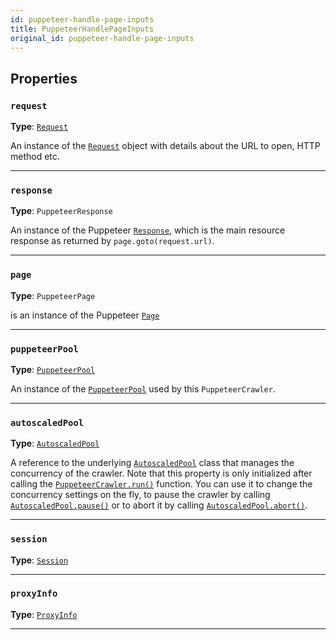 ```yaml
---
id: puppeteer-handle-page-inputs
title: PuppeteerHandlePageInputs
original_id: puppeteer-handle-page-inputs
---
```


<a name="puppeteerhandlepageinputs"></a>

## Properties

### `request`

**Type**: [`Request`](../api/request)

An instance of the [`Request`](../api/request) object with details about the URL to open, HTTP method etc.

---

### `response`

**Type**: `PuppeteerResponse`

An instance of the Puppeteer [`Response`](https://pptr.dev/#?product=Puppeteer&show=api-class-response), which is the main resource response as
returned by `page.goto(request.url)`.

---

### `page`

**Type**: `PuppeteerPage`

is an instance of the Puppeteer [`Page`](https://pptr.dev/#?product=Puppeteer&show=api-class-page)

---

### `puppeteerPool`

**Type**: [`PuppeteerPool`](../api/puppeteer-pool)

An instance of the [`PuppeteerPool`](../api/puppeteer-pool) used by this `PuppeteerCrawler`.

---

### `autoscaledPool`

**Type**: [`AutoscaledPool`](../api/autoscaled-pool)

A reference to the underlying [`AutoscaledPool`](../api/autoscaled-pool) class that manages the concurrency of the crawler. Note that this property is
only initialized after calling the [`PuppeteerCrawler.run()`](../api/puppeteer-crawler#run) function. You can use it to change the concurrency
settings on the fly, to pause the crawler by calling [`AutoscaledPool.pause()`](../api/autoscaled-pool#pause) or to abort it by calling
[`AutoscaledPool.abort()`](../api/autoscaled-pool#abort).

---

### `session`

**Type**: [`Session`](../api/session)

---

### `proxyInfo`

**Type**: [`ProxyInfo`](../typedefs/proxy-info)

---

